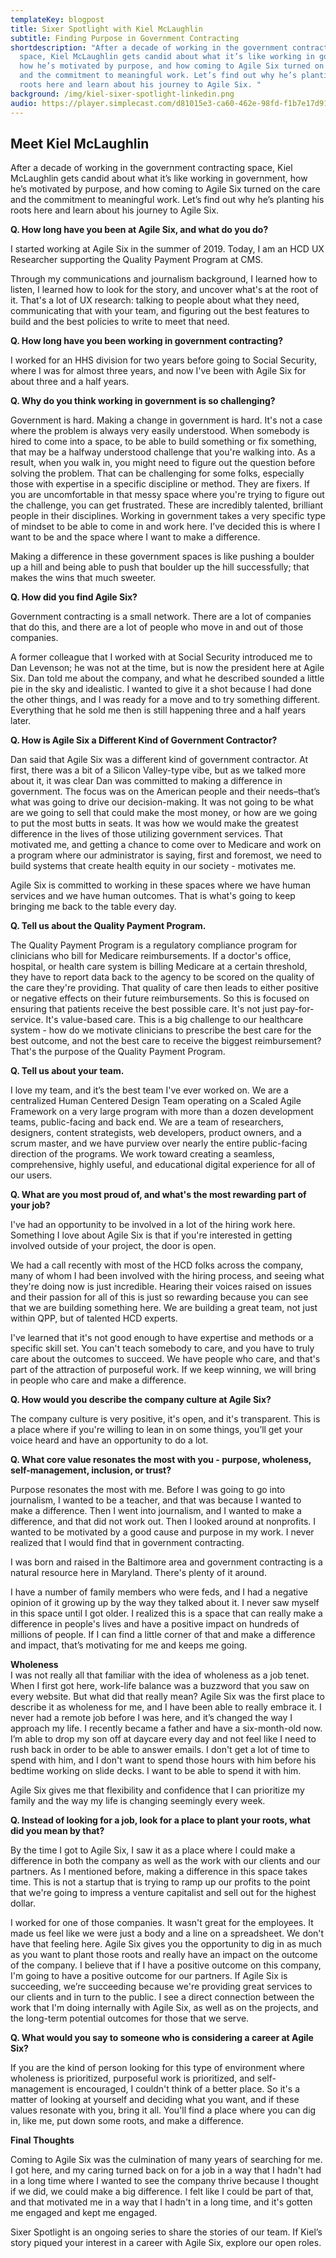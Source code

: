```yaml
---
templateKey: blogpost
title: Sixer Spotlight with Kiel McLaughlin
subtitle: Finding Purpose in Government Contracting
shortdescription: "After a decade of working in the government contracting
  space, Kiel McLaughlin gets candid about what it’s like working in government,
  how he’s motivated by purpose, and how coming to Agile Six turned on the care
  and the commitment to meaningful work. Let’s find out why he’s planting his
  roots here and learn about his journey to Agile Six. "
background: /img/kiel-sixer-spotlight-linkedin.png
audio: https://player.simplecast.com/d81015e3-ca60-462e-98fd-f1b7e17d918e?dark=false
---
```

## Meet Kiel McLaughlin
After a decade of working in the government contracting space, Kiel McLaughlin gets candid about what it’s like working in government, how he’s motivated by purpose, and how coming to Agile Six turned on the care and the commitment to meaningful work. Let’s find out why he’s planting his roots here and learn about his journey to Agile Six. 

 **Q. How long have you been at Agile Six, and what do you do?**

I started working at Agile Six in the summer of 2019. Today, I am an HCD UX Researcher supporting the Quality Payment Program at CMS. 

Through my communications and journalism background, I learned how to listen, I learned how to look for the story, and uncover what's at the root of it. That's a lot of UX research: talking to people about what they need, communicating that with your team, and figuring out the best features to build and the best policies to write to meet that need.

**Q. How long have you been working in government contracting?**

I worked for an HHS division for two years before going to Social Security, where I was for almost three years, and now I've been with Agile Six for about three and a half years.

**Q. Why do you think working in government is so challenging?**

Government is hard. Making a change in government is hard. It's not a case where the problem is always very easily understood. When somebody is hired to come into a space, to be able to build something or fix something, that may be a halfway understood challenge that you're walking into. As a result, when you walk in, you might need to figure out the question before solving the problem. That can be challenging for some folks, especially those with expertise in a specific discipline or method. They are fixers. If you are uncomfortable in that messy space where you're trying to figure out the challenge, you can get frustrated. These are incredibly talented, brilliant people in their disciplines. Working in government takes a very specific type of mindset to be able to come in and work here. I’ve decided this is where I want to be and the space where I want to make a difference.

Making a difference in these government spaces is like pushing a boulder up a hill and being able to push that boulder up the hill successfully; that makes the wins that much sweeter. 

**Q. How did you find Agile Six?**

Government contracting is a small network. There are a lot of companies that do this, and there are a lot of people who move in and out of those companies.

A former colleague that I worked with at Social Security introduced me to Dan Levenson; he was not at the time, but is now the president here at Agile Six. Dan told me about the company, and what he described sounded a little pie in the sky and idealistic. I wanted to give it a shot because I had done the other things, and I was ready for a move and to try something different. Everything that he sold me then is still happening three and a half years later.

**Q. How is Agile Six a Different Kind of Government Contractor?**

Dan said that Agile Six was a different kind of government contractor. At first, there was a bit of a Silicon Valley-type vibe, but as we talked more about it, it was clear Dan was committed to making a difference in government. The focus was on the American people and their needs–that’s what was going to drive our decision-making. It was not going to be what are we going to sell that could make the most money, or how are we going to put the most butts in seats. It was how we would make the greatest difference in the lives of those utilizing government services. That motivated me, and getting a chance to come over to Medicare and work on a program where our administrator is saying, first and foremost, we need to build systems that create health equity in our society - motivates me. 

Agile Six is committed to working in these spaces where we have human services and we have human outcomes. That is what's going to keep bringing me back to the table every day.

**Q. Tell us about the Quality Payment Program.**

The Quality Payment Program is a regulatory compliance program for clinicians who bill for Medicare reimbursements. If a doctor's office, hospital, or health care system is billing Medicare at a certain threshold, they have to report data back to the agency to be scored on the quality of the care they're providing. That quality of care then leads to either positive or negative effects on their future reimbursements. So this is focused on ensuring that patients receive the best possible care. It's not just pay-for-service. It's value-based care. This is a big challenge to our healthcare system - how do we motivate clinicians to prescribe the best care for the best outcome, and not the best care to receive the biggest reimbursement? That's the purpose of the Quality Payment Program.

**Q. Tell us about your team.**

I love my team, and it’s the best team I've ever worked on. We are a centralized Human Centered Design Team operating on a Scaled Agile Framework on a very large program with more than a dozen development teams, public-facing and back end. We are a team of researchers, designers, content strategists, web developers, product owners, and a scrum master, and we have purview over nearly the entire public-facing direction of the programs. We work toward creating a seamless, comprehensive, highly useful, and educational digital experience for all of our users.

**Q. What are you most proud of, and what's the most rewarding part of your job?**

I've had an opportunity to be involved in a lot of the hiring work here. Something I love about Agile Six is that if you're interested in getting involved outside of your project, the door is open. 

We had a call recently with most of the HCD folks across the company, many of whom I had been involved with the hiring process, and seeing what they're doing now is just incredible. Hearing their voices raised on issues and their passion for all of this is just so rewarding because you can see that we are building something here. We are building a great team, not just within QPP, but of talented HCD experts. 

I've learned that it's not good enough to have expertise and methods or a specific skill set. You can't teach somebody to care, and you have to truly care about the outcomes to succeed. We have people who care, and that's part of the attraction of purposeful work. If we keep winning, we will bring in people who care and make a difference.

**Q. How would you describe the company culture at Agile Six?**

The company culture is very positive, it's open, and it's transparent. This is a place where if you're willing to lean in on some things, you’ll get your voice heard and have an opportunity to do a lot.

**Q. What core value resonates the most with you - purpose, wholeness, self-management, inclusion, or trust?**

Purpose resonates the most with me. Before I was going to go into journalism, I wanted to be a teacher, and that was because I wanted to make a difference. Then I went into journalism, and I wanted to make a difference, and that did not work out. Then I looked around at nonprofits. I wanted to be motivated by a good cause and purpose in my work. I never realized that I would find that in government contracting.

I was born and raised in the Baltimore area and government contracting is a natural resource here in Maryland. There's plenty of it around.

I have a number of family members who were feds, and I had a negative opinion of it growing up by the way they talked about it. I never saw myself in this space until I got older. I realized this is a space that can really make a difference in people's lives and have a positive impact on hundreds of millions of people. If I can find a little corner of that and make a difference and impact, that’s motivating for me and keeps me going. 

**Wholeness** \
I was not really all that familiar with the idea of wholeness as a job tenet. When I first got here, work-life balance was a buzzword that you saw on every website. But what did that really mean? Agile Six was the first place to describe it as wholeness for me, and I have been able to really embrace it. I never had a remote job before I was here, and it’s changed the way I approach my life. I recently became a father and have a six-month-old now. I’m able to drop my son off at daycare every day and not feel like I need to rush back in order to be able to answer emails. I don't get a lot of time to spend with him, and I don't want to spend those hours with him before his bedtime working on slide decks. I want to be able to spend it with him.

Agile Six gives me that flexibility and confidence that I can prioritize my family and the way my life is changing seemingly every week.

**Q. Instead of looking for a job, look for a place to plant your roots, what did you mean by that?**

By the time I got to Agile Six, I saw it as a place where I could make a difference in both the company as well as the work with our clients and our partners. As I mentioned before, making a difference in this space takes time. This is not a startup that is trying to ramp up our profits to the point that we're going to impress a venture capitalist and sell out for the highest dollar. 

I worked for one of those companies. It wasn't great for the employees. It made us feel like we were just a body and a line on a spreadsheet. We don't have that feeling here. Agile Six gives you the opportunity to dig in as much as you want to plant those roots and really have an impact on the outcome of the company. I believe that if I have a positive outcome on this company, I'm going to have a positive outcome for our partners. If Agile Six is succeeding, we’re succeeding because we're providing great services to our clients and in turn to the public. I see a direct connection between the work that I'm doing internally with Agile Six, as well as on the projects, and the long-term potential outcomes for those that we serve.

**Q. What would you say to someone who is considering a career at Agile Six?** 

If you are the kind of person looking for this type of environment where wholeness is prioritized, purposeful work is prioritized, and self-management is encouraged, I couldn't think of a better place. So it's a matter of looking at yourself and deciding what you want, and if these values resonate with you, bring it all. You'll find a place where you can dig in, like me, put down some roots, and make a difference.

**Final Thoughts**

Coming to Agile Six was the culmination of many years of searching for me. I got here, and my caring turned back on for a job in a way that I hadn't had in a long time where I wanted to see the company thrive because I thought if we did, we could make a big difference. I felt like I could be part of that, and that motivated me in a way that I hadn't in a long time, and it's gotten me engaged and kept me engaged. 

Sixer Spotlight is an ongoing series to share the stories of our team. If Kiel’s story piqued your interest in a career with Agile Six, explore our open roles.